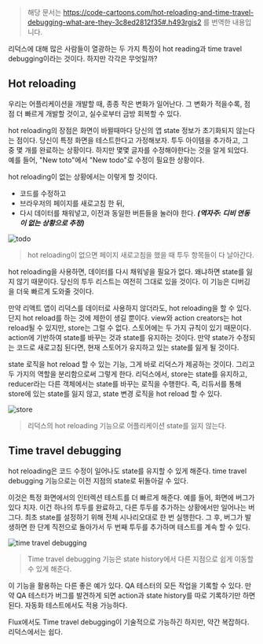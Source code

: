 > 해당 문서는 https://code-cartoons.com/hot-reloading-and-time-travel-debugging-what-are-they-3c8ed2812f35#.h493rgis2 를 번역한 내용입니다.


리덕스에 대해 많은 사람들이 열광하는 두 가지 특징이 hot reading과 time travel debugging이라는 것이다. 하지만 각각은 무엇일까?


## Hot reloading


우리는 어플리케이션을 개발할 때, 종종 작은 변화가 일어난다. 그 변화가 적을수록, 점점 더 빠르게 개발할 것이고, 실수로부터 금방 회복할 수 있다.


hot reloading의 장점은 화면이 바뀔때마다 당신의 앱 state 정보가 초기화되지 않는다는 점이다. 당신이 특정 화면을 테스트한다고 가정해보자. 투두 아이템을 추가하고, 그 중 몇 개를 완료하는 상황이다. 하지만 몇몇 글자를 수정해야한다는 것을 알게 되었다. 예를 들어, "New toto"에서 "New todo"로 수정이 필요한 상황이다.


hot reloading이 없는 상황에서는 이렇게 할 것이다.


- 코드를 수정하고
- 브라우저의 페이지를 새로고침 한 뒤,
- 다시 데이터를 채워넣고, 이전과 동일한 버튼들을 눌러야 한다. **_(역자주: 디비 연동이 없는 상황으로 추정)_**


![todo](https://cdn-images-1.medium.com/max/800/1*6xdA93PT8l61i0ptXVWpOw.png)

> hot reloading이 없으면 페이지 새로고침을 했을 때 투두 항목들이 다 날아간다.


hot reloading을 사용하면, 데이터를 다시 채워넣을 필요가 없다. 왜냐하면 state를 잃지 않기 때문이다. 당신의 투두 리스트는 여전히 그대로 있을 것이다. 이 기능은 디버깅을 더욱 빠르게 도와줄 것이다.


만약 리액트 앱이 리덕스를 데이터로 사용하지 않더라도, hot reloading을 할 수 있다. 단지 hot reload를 하는 것에 제한이 생길 뿐이다. view와 action creators는 hot reload될 수 있지만, store는 그럴 수 없다. 스토어에는 두 가지 규칙이 있기 때문이다. action에 기반하여 state를 바꾸는 것과 state를 유지하는 것이다. 만약 state가 수정되는 코드로 새로고침 된다면, 현재 스토어가 유지하고 있는 state를 잃게 될 것이다.


state 로직을 hot reload 할 수 있는 기능, 그게 바로 리덕스가 제공하는 것이다. 그리고 두 가지의 역할을 분리함으로써 그렇게 한다. 리덕스에서, store는 state를 유지하고, reducer라는 다른 객체에서는 state를 바꾸는 로직을 수행한다. 즉, 리듀서를 통해 store에 있는 state를 잃지 않고, state 변경 로직을 hot reload 할 수 있다.



![store](https://cdn-images-1.medium.com/max/800/1*Z5Na_SX0yHZYMSTpXIrxEQ.png)

> 리덕스의 hot reloading 기능으로 어플리케이션 state를 잃지 않는다.


## Time travel debugging


hot reloading은 코드 수정이 일어나도 state를 유지할 수 있게 해준다. time travel debugging 기능으로는 이전 지점의 state로 뒤돌아갈 수 있다.


이것은 특정 화면에서의 인터렉션 테스트를 더 빠르게 해준다. 예를 들어, 화면에 버그가 있다 치자. 이건 하나의 투두를 완료하고, 다른 투두를 추가하는 상황에서만 일어나는 버그다. 최초 state를 설정하기 위해 전체 시나리오대로 한 번 실행한다. 그 후, 버그가 발생하면 한 단계 직전으로 돌아가서 두 번째 투두를 추가하며 테스트를 계속 할 수 있다.


![time travel debugging](https://cdn-images-1.medium.com/max/800/1*E8b-Kwelt7YUMsS7GuSQYw.png)

> Time travel debugging 기능은 state history에서 다른 지점으로 쉽게 이동할 수 있게 해준다. 


이 기능을 활용하는 다른 좋은 예가 있다. QA 테스터의 모든 작업을 기록할 수 있다. 만약 QA 테스터가 버그를 발견하게 되면 action과 state history를 따로 기록하기만 하면 된다. 자동화 테스트에서도 적용 가능하다.


Flux에서도 Time travel debugging이 기술적으로 가능하긴 하지만, 약간 복잡하다. 리덕스에서는 쉽다.